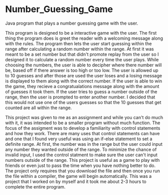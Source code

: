 # Number_Guessing_Game
Java program that plays a number guessing game with the user.

This program is designed to be a interactive game with the user. The first thing the program does is greet the reader with a welcoming message along with the rules. The program then lets the user start guessing within the range after calculating a random number within the range. At first it was meant to be a set number but that didn't promote replay from the user so I designed it to calculate a random number every time the user plays. While choosing the numbers, the user is able to decipher where there number will be, based off if there answer is too high or too low. The user is allowed up to 10 guesses and after those are used the user loses and a losing message is displayed to them along with the correct number. If the user is able to win the game, they recieve a congratualations message along with the amount of guesses it took them. If the user tries to guess a number outside of the range, then the user is prompted to enter another number. I decided that this would not use one of the users guesses so that the 10 guesses that get counted are all within the range.


This project was given to me as an assignment and while you can't do much with it, it was intended to be a smaller program without much function. The focus of the assigment was to develop a familiarity with control statements and how they work. There are many uses that control statements can have and one that I found very useful was using an if-else statement to set a definite range. At first, the number was in the range but the user could input any number they wanted outside of the range. To minimize the chance of invalid input, I used the control statment to make sure the user can't input numbers outside of the range.  This project is useful as a game to play with friends or even just to pass the time when you have nothing better to do. The project only requires that you download the file and then once you run the file within a compiler, the game will begin automatically. This was a project that I worked on by myself and it took me about 2-3 hours to complete the entire program.
